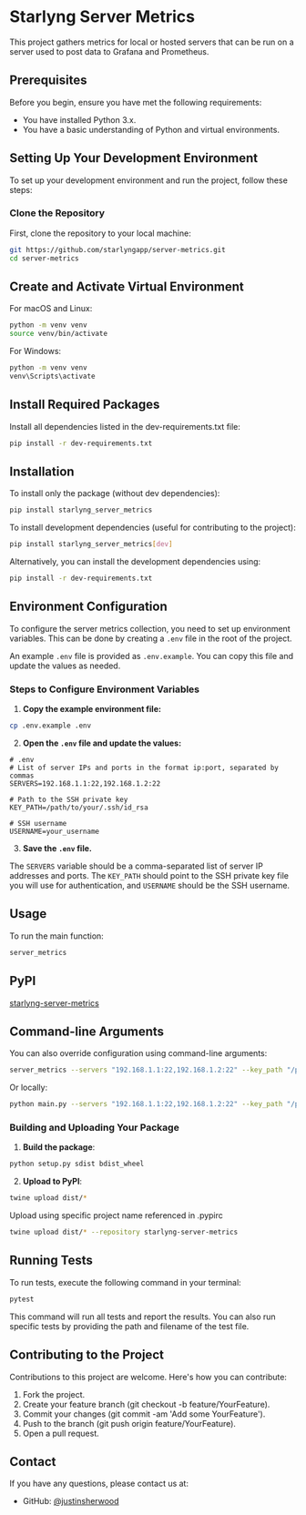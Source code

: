 # Starlyng Server Metrics

This project gathers metrics for local or hosted servers that can be run on a server used to post data to Grafana and Prometheus.

## Prerequisites

Before you begin, ensure you have met the following requirements:
* You have installed Python 3.x.
* You have a basic understanding of Python and virtual environments.

## Setting Up Your Development Environment

To set up your development environment and run the project, follow these steps:

### Clone the Repository

First, clone the repository to your local machine:

```bash
git https://github.com/starlyngapp/server-metrics.git
cd server-metrics
```

## Create and Activate Virtual Environment

For macOS and Linux:

```bash
python -m venv venv
source venv/bin/activate
```

For Windows:

```bash
python -m venv venv
venv\Scripts\activate
```

## Install Required Packages

Install all dependencies listed in the dev-requirements.txt file:

```bash
pip install -r dev-requirements.txt
```

## Installation

To install only the package (without dev dependencies):

```bash
pip install starlyng_server_metrics
```

To install development dependencies (useful for contributing to the project):

```bash
pip install starlyng_server_metrics[dev]
```

Alternatively, you can install the development dependencies using:

```bash
pip install -r dev-requirements.txt
```

## Environment Configuration

To configure the server metrics collection, you need to set up environment variables. This can be done by creating a `.env` file in the root of the project.

An example `.env` file is provided as `.env.example`. You can copy this file and update the values as needed.

### Steps to Configure Environment Variables

1. **Copy the example environment file:**

```sh
cp .env.example .env
```

2. **Open the `.env` file and update the values:**

```env
# .env
# List of server IPs and ports in the format ip:port, separated by commas
SERVERS=192.168.1.1:22,192.168.1.2:22

# Path to the SSH private key
KEY_PATH=/path/to/your/.ssh/id_rsa

# SSH username
USERNAME=your_username
```

3. **Save the `.env` file.**

The `SERVERS` variable should be a comma-separated list of server IP addresses and ports. The `KEY_PATH` should point to the SSH private key file you will use for authentication, and `USERNAME` should be the SSH username.

## Usage

To run the main function:

```bash
server_metrics
```

## PyPI

[starlyng-server-metrics](https://pypi.org/project/starlyng-server-metrics/)

## Command-line Arguments

You can also override configuration using command-line arguments:

```bash
server_metrics --servers "192.168.1.1:22,192.168.1.2:22" --key_path "/path/to/your/.ssh/id_rsa" --username "your_username"
```

Or locally:

```bash
python main.py --servers "192.168.1.1:22,192.168.1.2:22" --key_path "/path/to/your/.ssh/id_rsa" --username "your_username"
```

### Building and Uploading Your Package

1. **Build the package**:

```bash
python setup.py sdist bdist_wheel
```

2. **Upload to PyPI**:

```bash
twine upload dist/*
```

Upload using specific project name referenced in .pypirc

```bash
twine upload dist/* --repository starlyng-server-metrics
```

## Running Tests

To run tests, execute the following command in your terminal:

```bash
pytest
```

This command will run all tests and report the results. You can also run specific tests by providing the path and filename of the test file.

## Contributing to the Project

Contributions to this project are welcome. Here's how you can contribute:

1. Fork the project.
2. Create your feature branch (git checkout -b feature/YourFeature).
3. Commit your changes (git commit -am 'Add some YourFeature').
4. Push to the branch (git push origin feature/YourFeature).
5. Open a pull request.

## Contact

If you have any questions, please contact us at:

- GitHub: [@justinsherwood](https://github.com/justinsherwood)